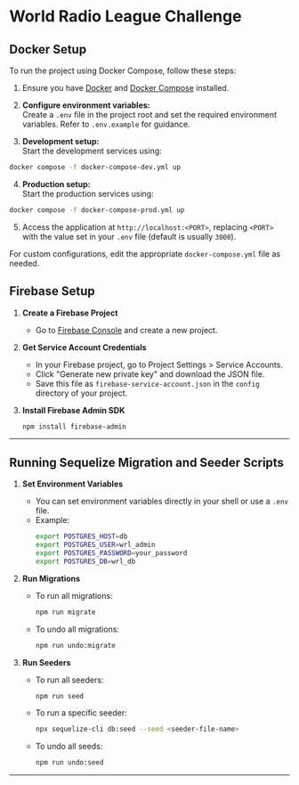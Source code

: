 # World Radio League Challenge

## Docker Setup
To run the project using Docker Compose, follow these steps:

1. Ensure you have [Docker](https://docs.docker.com/get-docker/) and [Docker Compose](https://docs.docker.com/compose/install/) installed.

2. **Configure environment variables:**  
  Create a `.env` file in the project root and set the required environment variables. Refer to `.env.example` for guidance.

3. **Development setup:**  
  Start the development services using:
  ```bash
  docker compose -f docker-compose-dev.yml up
  ```

4. **Production setup:**  
  Start the production services using:
  ```bash
  docker compose -f docker-compose-prod.yml up
  ```

5. Access the application at `http://localhost:<PORT>`, replacing `<PORT>` with the value set in your `.env` file (default is usually `3000`).

For custom configurations, edit the appropriate `docker-compose.yml` file as needed.

## Firebase Setup

1. **Create a Firebase Project**
    - Go to [Firebase Console](https://console.firebase.google.com/) and create a new project.

2. **Get Service Account Credentials**
    - In your Firebase project, go to Project Settings > Service Accounts.
    - Click "Generate new private key" and download the JSON file.
    - Save this file as `firebase-service-account.json` in the `config` directory of your project.

3. **Install Firebase Admin SDK**
    ```bash
    npm install firebase-admin
    ```

---

## Running Sequelize Migration and Seeder Scripts

1. **Set Environment Variables**
    - You can set environment variables directly in your shell or use a `.env` file.
    - Example:
      ```bash
      export POSTGRES_HOST=db
      export POSTGRES_USER=wrl_admin
      export POSTGRES_PASSWORD=your_password
      export POSTGRES_DB=wrl_db
      ```

2. **Run Migrations**
    - To run all migrations:
      ```bash
      npm run migrate
      ```
    - To undo all migrations:
      ```bash
      npm run undo:migrate
      ```

3. **Run Seeders**
    - To run all seeders:
      ```bash
      npm run seed
      ```
    - To run a specific seeder:
      ```bash
      npx sequelize-cli db:seed --seed <seeder-file-name>
      ```
    - To undo all seeds:
      ```bash
      npm run undo:seed
      ```

---
